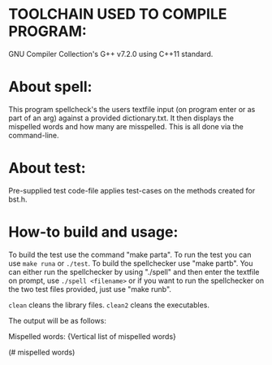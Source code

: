 # TOOLCHAIN USED TO COMPILE PROGRAM:
GNU Compiler Collection's G++ v7.2.0 using C++11 standard.

# About spell:
This program spellcheck's the users textfile input (on program enter or
as part of an arg) against a provided dictionary.txt. It then displays the mispelled words and how many are misspelled. This is all done via the command-line.

# About test:
Pre-supplied test code-file applies test-cases on the methods created for bst.h.

# How-to build and usage:
To build the test use the command "make parta". To run the test you can
use `make runa` or `./test`. To build the spellchecker use "make partb". You can either
run the spellchecker by using "./spell" and then enter the textfile on prompt,
use `./spell <filename>` or if you want to run the spellchecker on the two test files provided,
just use "make runb".

`clean` cleans the library files.
`clean2` cleans the executables.


The output will be as follows:

Mispelled words:
{Vertical list of mispelled words}

(# mispelled words)

